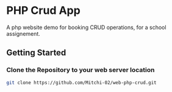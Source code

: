 # PHP Crud App
A php website demo for booking CRUD operations, for a school assignement.
## Getting Started
### Clone the Repository to your web server location
  ```bash
  git clone https://github.com/Mitchi-02/web-php-crud.git
  ```
